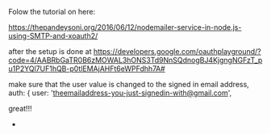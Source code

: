 

Folow the tutorial on here: 

https://thepandeysoni.org/2016/06/12/nodemailer-service-in-node.js-using-SMTP-and-xoauth2/





after the setup is done at 
https://developers.google.com/oauthplayground/?code=4/AABRbGaTR0B6zMOWAL3hONS3Td9NnSQdnogBJ4KjgngNGFzT_pu1P2YQl7UF1hQB-p0tlEMAjAHFt6eWPFdhh7A#



make sure that the user value is changed to the signed in email address, 
 auth: {
        user: 'theemailaddress-you-just-signedin-with@gmail.com',

great!!! 


+






